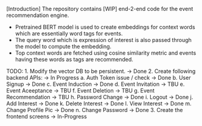 [Introduction]
The repository contains [WIP] end-2-end code for the event recommendation engine. 

- Pretrained BERT model is used to create embeddings for context words which are essentially word tags for events. 
- The query word which is expression of interest is also passed through the model to compute the embedding. 
- Top <K> context words are fetched using cosine similarity metric and events having these words as tags are recommended.


TODO:
    1. Modify the vector DB to be persistent. -> Done
    2. Create following backend APIs: -> In Progress
        a. Auth Token issue / check -> Done
        b. User Signup -> Done
        c. Event Induction -> Done
        d. Event Invitation -> TBU
        e. Event Aceeptance -> TBU
        f. Event Deletion -> TBU
        g. Event Recommendation -> TBU
        h. Password Change -> Done
        i. Logout -> Done
        j. Add Interest -> Done
        k. Delete Interest -> Done
        l. View Interest -> Done
        m. Change Profile Pic -> Done
        n. Change Password -> Done
    3. Create the frontend screens -> In-Progress
